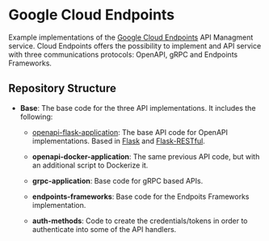 # Google Cloud Endpoints #

Example implementations of the [Google Cloud Endpoints](https://cloud.google.com/endpoints/) API Managment service. 
Cloud Endpoints offers the possibility to implement and API service with three communications protocols: OpenAPI, gRPC and Endpoints Frameworks.

## Repository Structure ##

* **Base**: The base code for the three API implementations. It includes the following:

    * [openapi-flask-application](openapi-flask-application): The base API code for OpenAPI implementations. Based in [Flask](http://flask.pocoo.org/) and  [Flask-RESTful](https://flask-restful.readthedocs.io/en/latest/).
    
    * **openapi-docker-application**: The same previous API code, but with an additional script to Dockerize it.
    
    * **grpc-application**: Base code for gRPC based APIs.
    
    * **endpoints-frameworks**: Base code for the Endpoits Frameworks implementation.
    
    * **auth-methods**: Code to create the credentials/tokens in order to authenticate into some of the API handlers.
